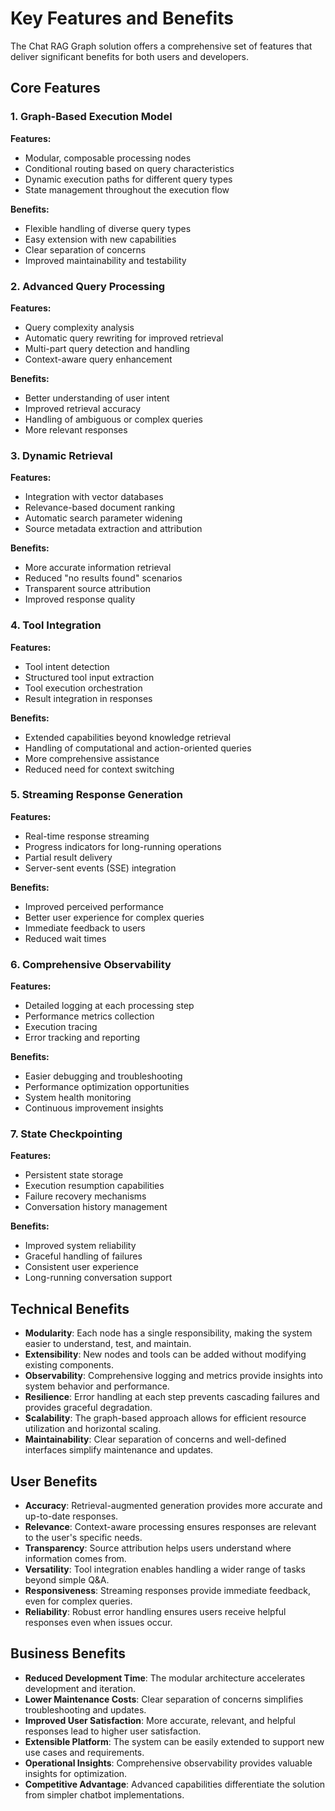 # Key Features and Benefits

The Chat RAG Graph solution offers a comprehensive set of features that deliver significant benefits for both users and developers.

## Core Features

### 1. Graph-Based Execution Model

**Features:**
- Modular, composable processing nodes
- Conditional routing based on query characteristics
- Dynamic execution paths for different query types
- State management throughout the execution flow

**Benefits:**
- Flexible handling of diverse query types
- Easy extension with new capabilities
- Clear separation of concerns
- Improved maintainability and testability

### 2. Advanced Query Processing

**Features:**
- Query complexity analysis
- Automatic query rewriting for improved retrieval
- Multi-part query detection and handling
- Context-aware query enhancement

**Benefits:**
- Better understanding of user intent
- Improved retrieval accuracy
- Handling of ambiguous or complex queries
- More relevant responses

### 3. Dynamic Retrieval

**Features:**
- Integration with vector databases
- Relevance-based document ranking
- Automatic search parameter widening
- Source metadata extraction and attribution

**Benefits:**
- More accurate information retrieval
- Reduced "no results found" scenarios
- Transparent source attribution
- Improved response quality

### 4. Tool Integration

**Features:**
- Tool intent detection
- Structured tool input extraction
- Tool execution orchestration
- Result integration in responses

**Benefits:**
- Extended capabilities beyond knowledge retrieval
- Handling of computational and action-oriented queries
- More comprehensive assistance
- Reduced need for context switching

### 5. Streaming Response Generation

**Features:**
- Real-time response streaming
- Progress indicators for long-running operations
- Partial result delivery
- Server-sent events (SSE) integration

**Benefits:**
- Improved perceived performance
- Better user experience for complex queries
- Immediate feedback to users
- Reduced wait times

### 6. Comprehensive Observability

**Features:**
- Detailed logging at each processing step
- Performance metrics collection
- Execution tracing
- Error tracking and reporting

**Benefits:**
- Easier debugging and troubleshooting
- Performance optimization opportunities
- System health monitoring
- Continuous improvement insights

### 7. State Checkpointing

**Features:**
- Persistent state storage
- Execution resumption capabilities
- Failure recovery mechanisms
- Conversation history management

**Benefits:**
- Improved system reliability
- Graceful handling of failures
- Consistent user experience
- Long-running conversation support

## Technical Benefits

- **Modularity**: Each node has a single responsibility, making the system easier to understand, test, and maintain.
- **Extensibility**: New nodes and tools can be added without modifying existing components.
- **Observability**: Comprehensive logging and metrics provide insights into system behavior and performance.
- **Resilience**: Error handling at each step prevents cascading failures and provides graceful degradation.
- **Scalability**: The graph-based approach allows for efficient resource utilization and horizontal scaling.
- **Maintainability**: Clear separation of concerns and well-defined interfaces simplify maintenance and updates.

## User Benefits

- **Accuracy**: Retrieval-augmented generation provides more accurate and up-to-date responses.
- **Relevance**: Context-aware processing ensures responses are relevant to the user's specific needs.
- **Transparency**: Source attribution helps users understand where information comes from.
- **Versatility**: Tool integration enables handling a wider range of tasks beyond simple Q&A.
- **Responsiveness**: Streaming responses provide immediate feedback, even for complex queries.
- **Reliability**: Robust error handling ensures users receive helpful responses even when issues occur.

## Business Benefits

- **Reduced Development Time**: The modular architecture accelerates development and iteration.
- **Lower Maintenance Costs**: Clear separation of concerns simplifies troubleshooting and updates.
- **Improved User Satisfaction**: More accurate, relevant, and helpful responses lead to higher user satisfaction.
- **Extensible Platform**: The system can be easily extended to support new use cases and requirements.
- **Operational Insights**: Comprehensive observability provides valuable insights for optimization.
- **Competitive Advantage**: Advanced capabilities differentiate the solution from simpler chatbot implementations.